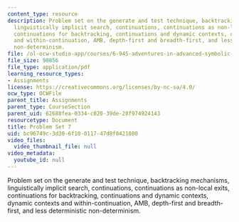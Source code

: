 ```yaml
---
content_type: resource
description: Problem set on the generate and test technique, backtracking mechanisms,
  linguistically implicit search, continuations, continuations as non-local exits,
  continuations for backtracking, continuations and dynamic contexts, dynamic contexts
  and within-continuation, AMB, depth-first and breadth-first, and less deterministic
  non-determinism.
file: /ol-ocw-studio-app/courses/6-945-adventures-in-advanced-symbolic-programming-spring-2009/bc96749c3d306f10011747d8f0421080_MIT6_945s09_assn07.pdf
file_size: 90856
file_type: application/pdf
learning_resource_types:
- Assignments
license: https://creativecommons.org/licenses/by-nc-sa/4.0/
ocw_type: OCWFile
parent_title: Assignments
parent_type: CourseSection
parent_uid: 62688fea-0334-c020-39de-28f974924143
resourcetype: Document
title: Problem Set 7
uid: bc96749c-3d30-6f10-0117-47d8f0421080
video_files:
  video_thumbnail_file: null
video_metadata:
  youtube_id: null
---
```

Problem set on the generate and test technique, backtracking mechanisms, linguistically implicit search, continuations, continuations as non-local exits, continuations for backtracking, continuations and dynamic contexts, dynamic contexts and within-continuation, AMB, depth-first and breadth-first, and less deterministic non-determinism.